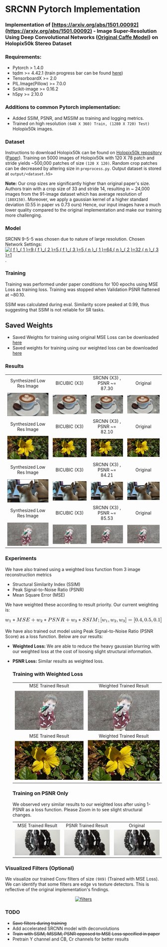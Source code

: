 # SRCNN Pytorch Implementation

### Implementation of [https://arxiv.org/abs/1501.00092](https://arxiv.org/abs/1501.00092) - Image Super-Resolution Using Deep Convolutional Networks ([Original Caffe Model](http://mmlab.ie.cuhk.edu.hk/projects/SRCNN.html)) on Holopix50k Stereo Dataset

### Requirements:
* Pytorch > 1.4.0
* tqdm >= 4.42.1 (train progress bar can be found [here](https://github.com/tqdm/tqdm))
* TensorboardX >= 2.0
* PIL.Image(Pillow) >= 7.0.0
* Scikit-image >= 0.16.2
* h5py >= 2.10.0

### Additions to common Pytorch implementation:
* Added SSIM, PSNR, and MSSIM as training and logging metrics.
* Trained on high resolution `(640 X 360) Train, (1280 X 720) Test)` Holopix50k images. 

### Dataset

Instructions to download Holopix50k can be found on [Holopix50k repository](https://github.com/leiainc/holopix50k) ([Paper](https://arxiv.org/abs/2003.11172)). Training on 5000 images of Holopix50k with 120 X 78 patch and stride yields ~500,000 patches of size `(120 X 120)`. Random crop patches can be decreased by altering size in `preprocess.py`. Output dataset is stored at `output/<dataset.h5>`

**Note:**  Our crop sizes are significantly higher than original paper's size. Authors train with a crop size of 33 and stride 14, resulting in ~ 24,000 images from the 91-image dataset which has average resolution of `(180X150)`. Moreover, we apply a gaussian kernel of a higher standard deviation (0.55 in paper vs 0.73 ours) Hence, our input images have a much lower quality compared to the original implementation and make our training more challenging.

### Model
SRCNN 9-5-5 was chosen due to nature of large resolution. 
Chosen Network Settings: <a href="https://www.codecogs.com/eqnedit.php?latex={&space;f&space;}_{&space;1&space;}=9,{&space;f&space;}_{&space;2&space;}=5,{&space;f&space;}_{&space;3&space;}=5,{&space;n&space;}_{&space;1&space;}=64,{&space;n&space;}_{&space;2&space;}=32,{&space;n&space;}_{&space;3&space;}=1" target="_blank"><img src="https://latex.codecogs.com/gif.latex?{&space;f&space;}_{&space;1&space;}=9,{&space;f&space;}_{&space;2&space;}=5,{&space;f&space;}_{&space;3&space;}=5,{&space;n&space;}_{&space;1&space;}=64,{&space;n&space;}_{&space;2&space;}=32,{&space;n&space;}_{&space;3&space;}=1" title="{ f }_{ 1 }=9,{ f }_{ 2 }=5,{ f }_{ 3 }=5,{ n }_{ 1 }=64,{ n }_{ 2 }=32,{ n }_{ 3 }=1" /></a>.

### Training

Training was performed under paper conditions for 100 epochs using MSE Loss as training loss. Training was stopped when Validation PSNR flattened at ~80.10. 

SSIM was calculated during eval. Similarity score peaked at 0.99, thus suggesting that SSIM is not reliable for SR tasks.




## Saved Weights

* Saved Weights for training using original MSE Loss can be downloaded [here](https://drive.google.com/file/d/1JUfM9vzzaSlyVS3_4xACBEwZv1FFSuhC/view?usp=sharing)
* Saved weights for training using our weighted loss can be downloaded [here](https://drive.google.com/file/d/1Jq-fWU-htYqMfIs6jTl1Rk8oFzUrWgAn/view?usp=sharing)

### Results 

<table>
    <tr>
        <td><center>Synthesized Low Res Image</center></td>
        <td><center>BICUBIC (X3)</center></td>
        <td><center>SRCNN (X3) , PSNR ~= 87.30</center></td>
        <td><center>Original</center></td>
    </tr>
    <tr>
    	<td>
    		<center><img src="./results/coffee_srcnn_0.png""></center>
    	</td>
    	<td>
    		<center><img src="./results/coffee_bicubic_30.png"></center>
    	</td>
    	<td>
    		<center><img src="./results/coffee_srcnn_30.png"></center>
    	</td>
        <td>
    		<center><img src="./results/coffee.png"></center>
    	</td>
    </tr>
    <tr>
        <td><center>Synthesized Low Res Image</center></td>
        <td><center>BICUBIC (X3)</center></td>
        <td><center>SRCNN (X3) , PSNR ~= 82.10</center></td>
        <td><center>Original</center></td>
    </tr>
    <tr>
    	<td>
    		<center><img src="./results/flower_srcnn_0.png""></center>
    	</td>
    	<td>
    		<center><img src="./results/flower_bicubic_30.png"></center>
    	</td>
    	<td>
    		<center><img src="./results/flower_srcnn_30.png"></center>
    	</td>
        <td>
    		<center><img src="./results/flower.png"></center>
    	</td>
    </tr>
    <tr>
        <td><center>Synthesized Low Res Image</center></td>
        <td><center>BICUBIC (X3)</center></td>
        <td><center>SRCNN (X3) , PSNR ~= 84.21</center></td>
        <td><center>Original</center></td>
    </tr>
    <tr>
    	<td>
    		<center><img src="./results/doggie_srcnn_0.png""></center>
    	</td>
    	<td>
    		<center><img src="./results/doggie_bicubic_30.png"></center>
    	</td>
    	<td>
    		<center><img src="./results/doggie_srcnn_30.png"></center>
    	</td>
        <td>
    		<center><img src="./results/doggie.png"></center>
    	</td>
    </tr>
      <tr>
        <td><center>Synthesized Low Res Image</center></td>
        <td><center>BICUBIC (X3)</center></td>
        <td><center>SRCNN (X3) , PSNR ~= 85.53</center></td>
        <td><center>Original</center></td>
    </tr>
    <tr>
    	<td>
    		<center><img src="./results/child_srcnn_0.jpg""></center>
    	</td>
    	<td>
    		<center><img src="./results/child_bicubic_30.jpg"></center>
    	</td>
    	<td>
    		<center><img src="./results/child_srcnn_30.jpg"></center>
    	</td>
        <td>
    		<center><img src="./results/child.jpg"></center>
    	</td>
    </tr>
</table>

### Experiments

We have also trained using a weighted loss function from 3 image reconstruction metrics
* Structural Similarity Index (SSIM)
* Peak Signal-to-Noise Ratio (PSNR)
* Mean Square Error (MSE)

We have weighted these according to result priority. Our current weighting is:
<div style="text-align: center">
<a href='https://i.postimg.cc/75PgrGR4/fil.png' target='_blank'><img src='./results/eq.png' border='0'  alt='filters'/></a>
</div>


We have also trained out model using Peak Signal-to-Noise Ratio (PSNR Score)  as a loss function. Below are our results:

* **Weighted Loss:** We are able to reduce the heavy gaussian blurring with our weighted loss at the cost of loosing slight structural information.
* **PSNR Loss:** Similar results as weighted loss.
	### Training with Weighted Loss

	<table>
    <tr>
        <td><center>MSE Trained Result</center></td>
        <td><center>Weighted Trained Result</center></td>
 
    </tr>
    <tr>
    	<td>
    		<center><img src="./results/child_srcnn_30.jpg""></center>
    	</td>
    	<td>
    		<center><img src="./results/child_srcnn_weighted_47.jpg"></center>
    	</td>
 
    </tr>
    <tr>
        <td><center>MSE Trained Result</center></td>
        <td><center>Weighted Trained Result</center></td> 
    </tr>
    <tr>
    	<td>
    		<center><img src="./results/flower_srcnn_30.png""></center>
    	</td>
    	<td>
    		<center><img src="./results/flower_srcnn_weighted_47.png"></center>
    	</td>  
    </tr>
	</table>
	
	### Training on PSNR Only

	We observed very similar results to our weighted loss after using 1-PSNR as a loss function. Please Zoom in to see slight structural changes. 
	<table>
	<tr>
        <td><center>MSE Trained Result</center></td>
        <td><center>PSNR Trained Result</center></td> 
		<td><center>Original</center></td> 
    </tr>
    <tr>
    	<td>
    		<center><img src="./results/idol_srcnn_mse_90.jpg""></center>
    	</td>
    	<td>
    		<center><img src="./results/idol_srcnn_psnr_9.jpg"></center>
    	</td>  
		<td>
    		<center><img src="./results/idol.jpg"></center>
    	</td> 
    </tr>
	</table>

### Visualized Filters (Optional)

We visualize our trained Conv filters of size `(9X9)` (Trained with MSE Loss). We can identify that some filters are edge vs texture detectors. This is reflective of the original implementation's findings.
<div style="text-align: center">
<a href='https://i.postimg.cc/75PgrGR4/fil.png' target='_blank'><img src='https://i.postimg.cc/75PgrGR4/fil.png' border='0'  alt='filters'/></a>
</div>

### TODO
* ~~Save filters during training~~
* Add accelerated SRCNN model with deconvolutions
* ~~Train with SSIM, MSSIM, PSNR opposed to MSE Loss specified in paper~~
* Pretrain Y channel and CB, Cr channels for better results






